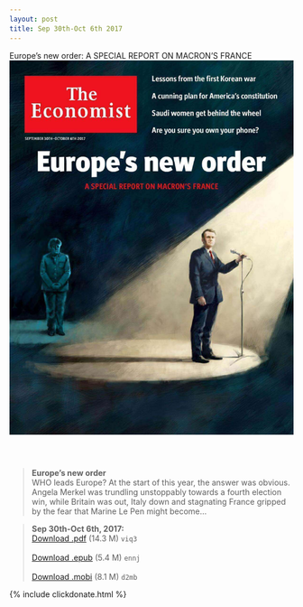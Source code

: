 ```yaml
---
layout: post
title: Sep 30th-Oct 6th 2017
---
```


<div class="message">
	Europe’s new order: A SPECIAL REPORT ON MACRON’S FRANCE
</div>

<header class="xmas">
<div class="cover upload">
<img src="/public/img/the-economist/img_2017.09.30.jpg" />
</div>
</header>
<!--more-->

> **Europe’s new order** <br/>
WHO leads Europe? At the start of this year, the answer was obvious. Angela Merkel was trundling unstoppably towards a fourth election win, while Britain was out, Italy down and stagnating France gripped by the fear that Marine
Le Pen might become...

> **Sep 30th-Oct 6th, 2017:**<br/>
[Download .pdf](https://pan.baidu.com/s/1c96Q4m) (14.3 M) 
`viq3` <br/><br/>
[Download .epub](https://pan.baidu.com/s/1eSjGmYY) (5.4 M) 
`ennj` <br/><br/>
[Download .mobi](https://pan.baidu.com/s/1bXCZWM) (8.1 M) 
`d2mb`

{% include clickdonate.html %}
